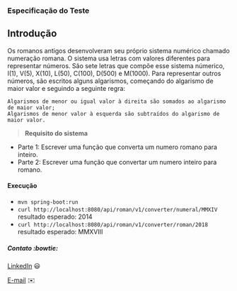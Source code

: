 ### Especificação do Teste

## Introdução 
Os romanos antigos desenvolveram seu próprio sistema numérico chamado numeração romana. O sistema usa letras com valores diferentes para representar números. São sete letras que compõe esse sistema númerico, I(1), V(5), X(10), L(50), C(100), D(500) e M(1000). 
Para representar outros números, são escritos alguns algarismos, começando do algarismo de maior valor e seguindo a seguinte regra:

    Algarismos de menor ou igual valor à direita são somados ao algarismo de maior valor;
    Algarismos de menor valor à esquerda são subtraídos do algarismo de maior valor.
    
> **Requisito do sistema**

- Parte 1: Escrever uma função que converta um numero romano para inteiro.
- Parte 2: Escrever uma função que convertar um numero inteiro para romano.


#### Execução
- `mvn spring-boot:run`
- `curl http://localhost:8080/api/roman/v1/converter/numeral/MMXIV` resultado esperado: 2014
- `curl http://localhost:8080/api/roman/v1/converter/roman/2018` resultado esperado: MMXVIII

##### Contato :bowtie:

 [LinkedIn](https://www.linkedin.com/in/kleber-damasco-80b55728/) 😃
 
 [E-mail](mailto:kleberdamasco@hotmail.com) :envelope:
